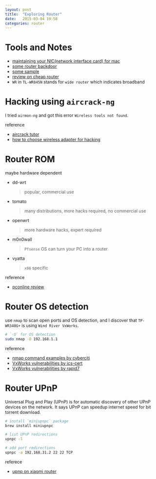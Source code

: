 ```yaml
---
layout: post
title:  "Exploring Router"
date:   2015-03-04 19:58
categories: router
---
```


# Tools and Notes

* [maintaining your NIC(network interface card) for mac](http://www.ehow.com/how_8781864_disable-enable-nic-mac.html)
* [some router backdoor](http://lcx.cc/?i=3127)
* [some sample](http://www.right.com.cn/forum/forum.php?mod=viewthread&tid=130631)
* [review on cheap router](http://bbs.xiaomi.cn/thread-7027790-1-1.html)
* `WR` in `TL-WR845N` stands for `wide router` which indicates broadband


# Hacking using `aircrack-ng`

I tried `airmon-ng` and got this error `Wireless tools not found`.

reference

* [aircrack tutor](http://www.aircrack-ng.org/doku.php?id=tutorial)
* [how to choose wireless adapter for hacking](http://null-byte.wonderhowto.com/how-to/hack-wi-fi-choosing-wireless-adapter-for-hacking-0157057/)


# Router ROM

maybe hardware dependent

* dd-wrt
    > popular, commercial use

* tomato
    > many distributions, more hacks required, no commercial use

* openwrt
    > more hardware hacks, expert required

* m0n0wall
    > `Pfsense` OS can turn your PC into a router

* vyatta
    > `x86` specific

reference

* [pconline review](http://itbbs.pconline.com.cn/network/16520618.html)


# Router OS detection

use `nmap` to scan open ports and OS detection, and I discover that `TP-WR340G+` is using `Wind River VxWorks`.

```sh
# `-O` for OS detection
sudo nmap -O 192.168.1.1
```

reference

* [nmap command examples by cyberciti](http://www.cyberciti.biz/networking/nmap-command-examples-tutorials/)
* [VxWorks vulnerabilities by ics-cert](https://ics-cert.us-cert.gov/advisories/ICSA-13-091-01)
* [VxWorks vulnerabilities by rapid7](https://community.rapid7.com/community/metasploit/blog/2010/08/02/shiny-old-vxworks-vulnerabilities)


# Router UPnP

Universal Plug and Play (UPnP) is for automatic discovery of other UPnP devices on the network. It says UPnP can speedup internet speed for bit torrent download.

```sh
# install `miniupnpc` package
brew install miniupnpc

# list UPnP redirections
upnpc -l

# add port redirections
upnpc -a 192.168.31.2 22 22 TCP
```

referece

* [upnp on xiaomi router](http://bbs.xiaomi.cn/thread-9744865-1-1.html)